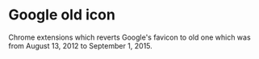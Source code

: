 # Google old icon

Chrome extensions which reverts Google's favicon to old one which was from August 13, 2012 to September 1, 2015.
